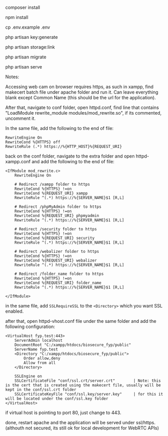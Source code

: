 composer install 

npm install

cp .env.example .env

php artisan key:generate

php artisan storage:link

php artisan migrate

php artisan serve

Notes:

Accessing web cam on browser requires https, as such in xampp, find makecert batch file under apache folder and run it. Can leave everything blank except Common Name (this should be the url for the application).

After that, navigate to conf folder, open httpd.conf, find line that contains "LoadModule rewrite_module modules/mod_rewrite.so", if its commented, uncomment it.

In the same file, add the following to the end of file:

```
RewriteEngine On 
RewriteCond %{HTTPS} off 
RewriteRule (.*) https://%{HTTP_HOST}%{REQUEST_URI}
```

back on the conf folder, navigate to the extra folder and open httpd-xampp.conf and add the following to the end of file:

```
<IfModule mod_rewrite.c>
    RewriteEngine On

    # Redirect /xampp folder to https
    RewriteCond %{HTTPS} !=on
    RewriteCond %{REQUEST_URI} xampp
    RewriteRule ^(.*) https://%{SERVER_NAME}$1 [R,L]

    # Redirect /phpMyAdmin folder to https
    RewriteCond %{HTTPS} !=on
    RewriteCond %{REQUEST_URI} phpmyadmin
    RewriteRule ^(.*) https://%{SERVER_NAME}$1 [R,L]

    # Redirect /security folder to https
    RewriteCond %{HTTPS} !=on
    RewriteCond %{REQUEST_URI} security
    RewriteRule ^(.*) https://%{SERVER_NAME}$1 [R,L]

    # Redirect /webalizer folder to https
    RewriteCond %{HTTPS} !=on
    RewriteCond %{REQUEST_URI} webalizer
    RewriteRule ^(.*) https://%{SERVER_NAME}$1 [R,L]

    # Redirect /folder_name folder to https
    RewriteCond %{HTTPS} !=on
    RewriteCond %{REQUEST_URI} folder_name
    RewriteRule ^(.*) https://%{SERVER_NAME}$1 [R,L]

</IfModule>
```

in the same file, add `SSLRequireSSL` to the `<Directory>` which you want SSL enabled.

after that, open httpd-vhost.conf file under the same folder and add the following configuration:

```
<VirtualHost fyp.test:443>
	ServerAdmin localhost
	DocumentRoot "C:/xampp/htdocs/biosecure_fyp/public"
	ServerName fyp.test
	<Directory "C:/xampp/htdocs/biosecure_fyp/public">
		Order allow,deny
		Allow from all
	</Directory>
	
	SSLEngine on
	SSLCertificateFile "conf/ssl.crt/server.crt"        | Note: this is the cert that is created using the makecert file, usually will be kept in the conf/ssl.crt folder
	SSLCertificateKeyFile "conf/ssl.key/server.key"     | for this it will be located under the conf/ssl.key folder
</VirtualHost>
```

if virtual host is pointing to port 80, just change to 443.

done, restart apache and the application will be served under ssl/https. (althouth not secured, its still ok for local development for WebRTC APIs)
